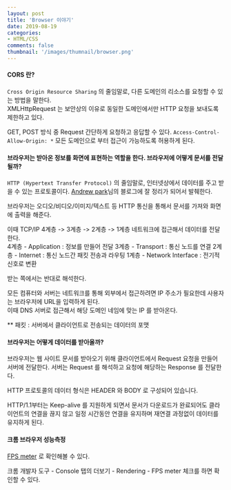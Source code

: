 ```yaml
---
layout: post
title: 'Browser 이야기'
date: 2019-08-19
categories:
- HTML/CSS
comments: false
thumbnail: '/images/thumnail/browser.png'
---
```


#### CORS 란?

`Cross Origin Resource Sharing` 의 줄임말로, 다른 도메인의 리소스를 요청할 수 있는 방법을 말한다.  
XMLHttpRequest 는 보안상의 이유로 동일한 도메인에서만 HTTP 요청을 보내도록 제한하고 있다.

GET, POST 방식 중 Request 간단하게 요청하고 응답할 수 있다.
`Access-Control-Allow-Origin: *` 모든 도메인으로 부터 접근이 가능하도록 허용하게 된다.

#### 브라우저는 받아온 정보를 화면에 표현하는 역할을 한다. 브라우저에 어떻게 문서를 전달될까?

`HTTP (Hypertext Transfer Protocol)` 의 줄임말로, 인터넷상에서 데이터를 주고 받을 수 있는 프로토콜이다.
[Andrew park][andrew park]님의 블로그에 잘 정리가 되어서 발췌한다.

브라우저는 오디오/비디오/이미지/텍스트 등 HTTP 통신을 통해서 문서를 가져와 화면에 출력을 해준다.

이때 TCP/IP 4계층 -> 3계층 -> 2계층 -> 1계층 네트워크에 접근해서 데이터를 전달한다.  
4계층 - Application : 정보를 만들어 전달
3계층 - Transport : 통신 노드를 연결
2계층 - Internet : 통신 노드간 패킷 전송과 라우팅
1계층 - Network Interface : 전기적 신호로 변환

받는 쪽에서는 반대로 해석한다.

모든 컴퓨터와 서버는 네트워크를 통해 외부에서 접근하려면 IP 주소가 필요한데 사용자는 브라우저에 URL을 입력하게 된다.  
이때 DNS 서버로 접근해서 해당 도메인 네임에 맞는 IP 를 받아온다.

\*\* 패킷 : 서버에서 클라이언트로 전송되는 데이터의 포맷

#### 브라우저는 어떻게 데이터를 받아올까?

브라우저는 웹 사이트 문서를 받아오기 위해 클라이언트에서 Request 요청을 만들어 서버에 전달한다.
서버는 Request 를 해석하고 요청에 해당하는 Response 를 전달한다.

HTTP 프로토콜의 데이터 형식은 HEADER 와 BODY 로 구성되어 있습니다.

HTTP/1.1부터는 Keep-alive 를 지원하게 되면서 문서가 다운로드가 완료되어도 클라이언트의 연결을 끊지 않고
일정 시간동안 연결을 유지하며 재연결 과정없이 데이터를 유지하게 된다.

[andrew park]: https://medium.com/@pks2974/website%EB%8A%94-%EC%96%B4%EB%96%BB%EA%B2%8C-%EB%B3%B4%EC%97%AC%EC%A7%80%EA%B2%8C%EB%90%98%EB%8A%94-%EA%B1%B8%EA%B9%8C-1-108009d4bdb


#### 크롬 브라우저 성능측정 

[FPS meter](https://developer.chrome.com/docs/devtools/evaluate-performance) 로 확인해볼 수 있다.

크롬 개발자 도구 - Console 탭의 더보기 - Rendering - FPS meter 체크를 하면 확인할 수 있다.
